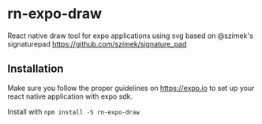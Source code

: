 # rn-expo-draw
React native draw tool for expo applications using svg based on @szimek's signaturepad https://github.com/szimek/signature_pad

## Installation
Make sure you follow the proper guidelines on https://expo.io to set up your react native application with expo sdk.

Install with `npm install -S rn-expo-draw`
